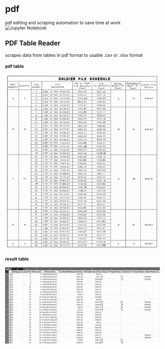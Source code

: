 # pdf
pdf editing and scraping automation to save time at work
![Jupyter Notebook](https://github.com/jmfinnegan12/pdf/blob/main/TableReader_finalized.ipynb)
## PDF Table Reader
scrapes data from tables in pdf format to usable .csv or .xlsx format

#### pdf table
![alt text](https://github.com/jmfinnegan12/pdf/blob/main/results%20images/pdf%20table.PNG)

#### result table
![alt text](https://github.com/jmfinnegan12/pdf/blob/main/results%20images/table%20reader%20output.PNG)
